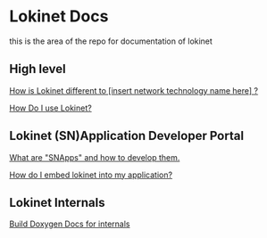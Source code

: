 # Lokinet Docs

this is the area of the repo for documentation of lokinet 

## High level

[How is Lokinet different to \[insert network technology name here\] ?](net-comparisons.md)

[How Do I use Lokinet?](lokinet-ideal-ux.md)


## Lokinet (SN)Application Developer Portal


[What are "SNApps" and how to develop them.](snapps-dev-guide.md)

[How do I embed lokinet into my application?](liblokinet-dev-guide.md)


## Lokinet Internals

[Build Doxygen Docs for internals](doxygen.md)

